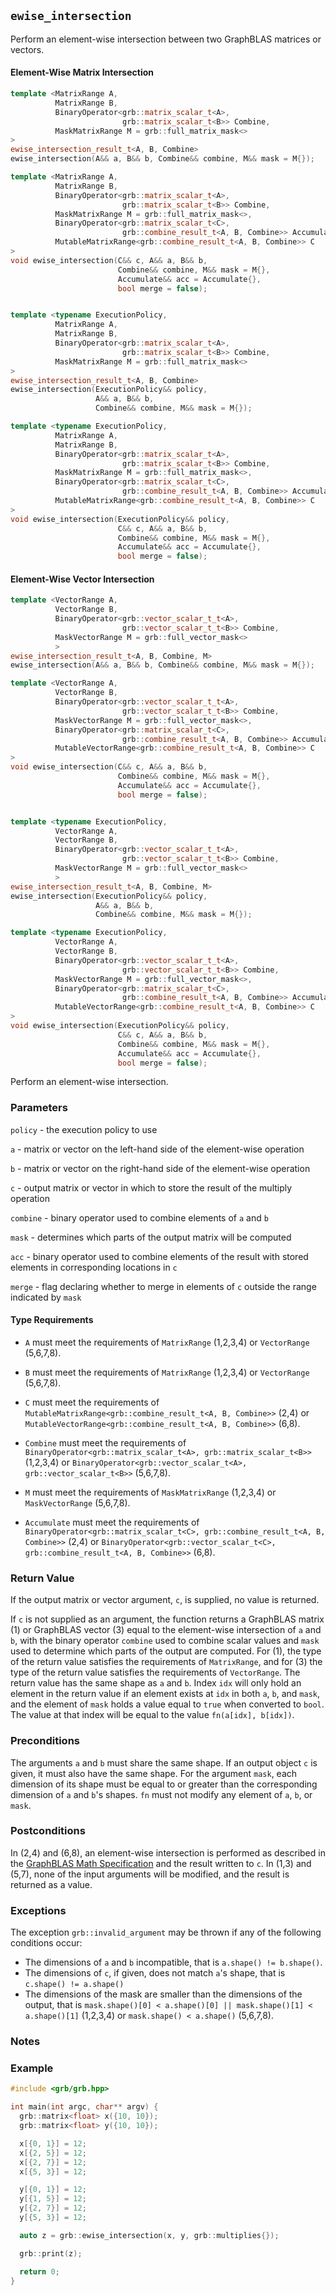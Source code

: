 ## `ewise_intersection`

Perform an element-wise intersection between two GraphBLAS matrices or vectors.

#### Element-Wise Matrix Intersection
```cpp
template <MatrixRange A,
          MatrixRange B,
          BinaryOperator<grb::matrix_scalar_t<A>,
                         grb::matrix_scalar_t<B>> Combine,
          MaskMatrixRange M = grb::full_matrix_mask<>
>
ewise_intersection_result_t<A, B, Combine>
ewise_intersection(A&& a, B&& b, Combine&& combine, M&& mask = M{});         (1)

template <MatrixRange A,
          MatrixRange B,
          BinaryOperator<grb::matrix_scalar_t<A>,
                         grb::matrix_scalar_t<B>> Combine,
          MaskMatrixRange M = grb::full_matrix_mask<>,
          BinaryOperator<grb::matrix_scalar_t<C>,
                         grb::combine_result_t<A, B, Combine>> Accumulate = grb::take_right,
          MutableMatrixRange<grb::combine_result_t<A, B, Combine>> C
>
void ewise_intersection(C&& c, A&& a, B&& b,
                        Combine&& combine, M&& mask = M{},
                        Accumulate&& acc = Accumulate{},
                        bool merge = false);                                 (2)


template <typename ExecutionPolicy,
          MatrixRange A,
          MatrixRange B,
          BinaryOperator<grb::matrix_scalar_t<A>,
                         grb::matrix_scalar_t<B>> Combine,
          MaskMatrixRange M = grb::full_matrix_mask<>
>
ewise_intersection_result_t<A, B, Combine>
ewise_intersection(ExecutionPolicy&& policy,
                   A&& a, B&& b,
                   Combine&& combine, M&& mask = M{});                       (3)

template <typename ExecutionPolicy,
          MatrixRange A,
          MatrixRange B,
          BinaryOperator<grb::matrix_scalar_t<A>,
                         grb::matrix_scalar_t<B>> Combine,
          MaskMatrixRange M = grb::full_matrix_mask<>,
          BinaryOperator<grb::matrix_scalar_t<C>,
                         grb::combine_result_t<A, B, Combine>> Accumulate = grb::take_right,
          MutableMatrixRange<grb::combine_result_t<A, B, Combine>> C
>
void ewise_intersection(ExecutionPolicy&& policy,
                        C&& c, A&& a, B&& b,
                        Combine&& combine, M&& mask = M{},
                        Accumulate&& acc = Accumulate{},
                        bool merge = false);                                 (4)
```

#### Element-Wise Vector Intersection
```cpp
template <VectorRange A,
          VectorRange B,
          BinaryOperator<grb::vector_scalar_t_t<A>,
                         grb::vector_scalar_t_t<B>> Combine,
          MaskVectorRange M = grb::full_vector_mask<>
          >
ewise_intersection_result_t<A, B, Combine, M>
ewise_intersection(A&& a, B&& b, Combine&& combine, M&& mask = M{});         (5)

template <VectorRange A,
          VectorRange B,
          BinaryOperator<grb::vector_scalar_t_t<A>,
                         grb::vector_scalar_t_t<B>> Combine,
          MaskVectorRange M = grb::full_vector_mask<>,
          BinaryOperator<grb::matrix_scalar_t<C>,
                         grb::combine_result_t<A, B, Combine>> Accumulate = grb::take_right,
          MutableVectorRange<grb::combine_result_t<A, B, Combine>> C
>
void ewise_intersection(C&& c, A&& a, B&& b,
                        Combine&& combine, M&& mask = M{},
                        Accumulate&& acc = Accumulate{},
                        bool merge = false);                                 (6)


template <typename ExecutionPolicy,
          VectorRange A,
          VectorRange B,
          BinaryOperator<grb::vector_scalar_t_t<A>,
                         grb::vector_scalar_t_t<B>> Combine,
          MaskVectorRange M = grb::full_vector_mask<>
          >
ewise_intersection_result_t<A, B, Combine, M>
ewise_intersection(ExecutionPolicy&& policy,
                   A&& a, B&& b,
                   Combine&& combine, M&& mask = M{});                       (7)

template <typename ExecutionPolicy,
          VectorRange A,
          VectorRange B,
          BinaryOperator<grb::vector_scalar_t_t<A>,
                         grb::vector_scalar_t_t<B>> Combine,
          MaskVectorRange M = grb::full_vector_mask<>,
          BinaryOperator<grb::matrix_scalar_t<C>,
                         grb::combine_result_t<A, B, Combine>> Accumulate = grb::take_right,
          MutableVectorRange<grb::combine_result_t<A, B, Combine>> C
>
void ewise_intersection(ExecutionPolicy&& policy,
                        C&& c, A&& a, B&& b,
                        Combine&& combine, M&& mask = M{},
                        Accumulate&& acc = Accumulate{},
                        bool merge = false);                                 (8)
```

Perform an element-wise intersection.

### Parameters

`policy` - the execution policy to use

`a` - matrix or vector on the left-hand side of the element-wise operation

`b` - matrix or vector on the right-hand side of the element-wise operation

`c` - output matrix or vector in which to store the result of the multiply operation

`combine` - binary operator used to combine elements of `a` and `b`

`mask` - determines which parts of the output matrix will be computed

`acc` - binary operator used to combine elements of the result with stored elements in corresponding locations in `c`

`merge` - flag declaring whether to merge in elements of `c` outside the range indicated by `mask`

#### Type Requirements

- `A` must meet the requirements of `MatrixRange` (1,2,3,4) or `VectorRange` (5,6,7,8).

- `B` must meet the requirements of `MatrixRange` (1,2,3,4) or `VectorRange` (5,6,7,8).

- `C` must meet the requirements of `MutableMatrixRange<grb::combine_result_t<A, B, Combine>>` (2,4) or `MutableVectorRange<grb::combine_result_t<A, B, Combine>>` (6,8).

- `Combine` must meet the requirements of `BinaryOperator<grb::matrix_scalar_t<A>, grb::matrix_scalar_t<B>>` (1,2,3,4) or `BinaryOperator<grb::vector_scalar_t<A>, grb::vector_scalar_t<B>>` (5,6,7,8).

- `M` must meet the requirements of `MaskMatrixRange` (1,2,3,4) or `MaskVectorRange` (5,6,7,8).

- `Accumulate` must meet the requirements of `BinaryOperator<grb::matrix_scalar_t<C>, grb::combine_result_t<A, B, Combine>>` (2,4) or `BinaryOperator<grb::vector_scalar_t<C>, grb::combine_result_t<A, B, Combine>>` (6,8).

### Return Value

If the output matrix or vector argument, `c`, is supplied, no value is returned.

If `c` is not supplied as an argument, the function returns a GraphBLAS matrix (1) or GraphBLAS vector (3) equal to the element-wise intersection of `a` and `b`, with the binary operator `combine` used to combine scalar values and `mask` used to determine which parts of the output are computed.  For (1), the type of the return value satisfies the requirements of `MatrixRange`, and for (3) the type of the return value satisfies the requirements of `VectorRange`.  The return value has the same shape as `a` and `b`.  Index `idx` will only hold an element in the return value if an element exists at `idx` in both `a`, `b`, and `mask`, and the element of `mask` holds a value equal to `true` when converted to `bool`.  The value at that index will be equal to the value `fn(a[idx], b[idx])`.

### Preconditions

The arguments `a` and `b` must share the same shape.  If an output object `c` is given, it must also have the same shape.  For the argument `mask`, each dimension of its shape must be equal to or greater than the corresponding dimension of `a` and `b`'s shapes.  `fn` must not modify any element of `a`, `b`, or `mask`.

### Postconditions

In (2,4) and (6,8), an element-wise intersection is performed as described in the [GraphBLAS Math Specification](https://github.com/GraphBLAS/graphblas-api-math) and the result written to `c`.  In (1,3) and (5,7), none of the input arguments will be modified, and the result is returned as a value.

### Exceptions

The exception `grb::invalid_argument` may be thrown if any of the following conditions occur:

- The dimensions of `a` and `b` incompatible, that is `a.shape() != b.shape()`.
- The dimensions of `c`, if given, does not match `a`'s shape, that is `c.shape() != a.shape()`
- The dimensions of the mask are smaller than the dimensions of the output, that is `mask.shape()[0] < a.shape()[0] || mask.shape()[1] < a.shape()[1]` (1,2,3,4) or `mask.shape() < a.shape()` (5,6,7,8).

### Notes

### Example

```cpp
#include <grb/grb.hpp>

int main(int argc, char** argv) {
  grb::matrix<float> x({10, 10});
  grb::matrix<float> y({10, 10});

  x[{0, 1}] = 12;
  x[{2, 5}] = 12;
  x[{2, 7}] = 12;
  x[{5, 3}] = 12;

  y[{0, 1}] = 12;
  y[{1, 5}] = 12;
  y[{2, 7}] = 12;
  y[{5, 3}] = 12;

  auto z = grb::ewise_intersection(x, y, grb::multiplies{});

  grb::print(z);

  return 0;
}
```
